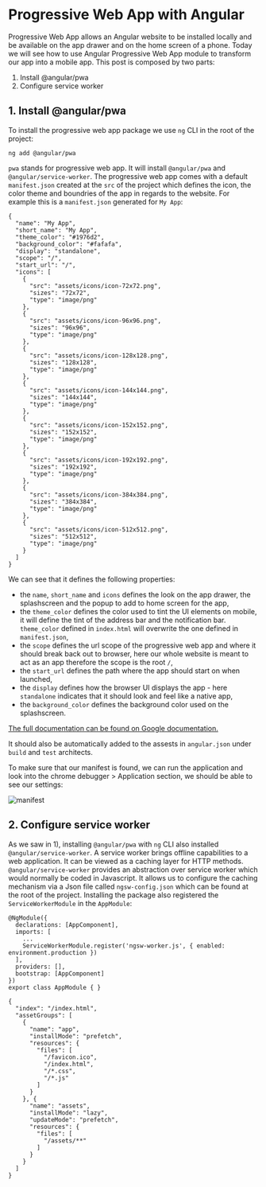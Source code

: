 # Progressive Web App with Angular

Progressive Web App allows an Angular website to be installed locally and be available on the app drawer and on the home screen of a phone. Today we will see how to use Angular Progressive Web App module to transform our app into a mobile app. This post is composed by two parts:

1. Install @angular/pwa
2. Configure service worker

## 1. Install @angular/pwa

To install the progressive web app package we use `ng` CLI in the root of the project:

```
ng add @angular/pwa
```

`pwa` stands for progressive web app. It will install `@angular/pwa` and `@angular/service-worker`. 
The progressive web app comes with a default `manifest.json` created at the `src` of the project which defines the icon, the color theme and boundries of the app in regards to the website. For example this is a `manifest.json` generated for `My App`:

```
{
  "name": "My App",
  "short_name": "My App",
  "theme_color": "#1976d2",
  "background_color": "#fafafa",
  "display": "standalone",
  "scope": "/",
  "start_url": "/",
  "icons": [
    {
      "src": "assets/icons/icon-72x72.png",
      "sizes": "72x72",
      "type": "image/png"
    },
    {
      "src": "assets/icons/icon-96x96.png",
      "sizes": "96x96",
      "type": "image/png"
    },
    {
      "src": "assets/icons/icon-128x128.png",
      "sizes": "128x128",
      "type": "image/png"
    },
    {
      "src": "assets/icons/icon-144x144.png",
      "sizes": "144x144",
      "type": "image/png"
    },
    {
      "src": "assets/icons/icon-152x152.png",
      "sizes": "152x152",
      "type": "image/png"
    },
    {
      "src": "assets/icons/icon-192x192.png",
      "sizes": "192x192",
      "type": "image/png"
    },
    {
      "src": "assets/icons/icon-384x384.png",
      "sizes": "384x384",
      "type": "image/png"
    },
    {
      "src": "assets/icons/icon-512x512.png",
      "sizes": "512x512",
      "type": "image/png"
    }
  ]
}
```

We can see that it defines the following properties:
 - the `name`, `short_name` and `icons` defines the look on the app drawer, the splashscreen and the popup to add to home screen for the app,
 - the `theme_color` defines the color used to tint the UI elements on mobile, it will define the tint of the address bar and the notification bar. `theme_color` defined in `index.html` will overwrite the one defined in `manifest.json`,
 - the `scope` defines the url scope of the progressive web app and where it should break back out to browser, here our whole website is meant to act as an app therefore the scope is the root `/`,
 - the `start_url` defines the path where the app should start on when launched,
 - the `display` defines how the browser UI displays the app - here `standalone` indicates that it should look and feel like a native app,
 - the `background_color` defines the background color used on the splashscreen.

[The full documentation can be found on Google documentation.](https://developers.google.com/web/fundamentals/web-app-manifest/)

It should also be automatically added to the assests in `angular.json` under `build` and `test` architects.

To make sure that our manifest is found, we can run the application and look into the chrome debugger > Application section, we should be able to see our settings:

![manifest]()

## 2. Configure service worker

As we saw in 1), installing `@angular/pwa` with `ng` CLI also installed `@angular/service-worker`. A service worker brings offline capabilities to a web application. It can be viewed as a caching layer for HTTP methods. `@angular/service-worker` provides an abstraction over service worker which would normally be coded in Javascript. It allows us to configure the caching mechanism via a Json file called `ngsw-config.json` which can be found at the root of the project. Installing the package also registered the `ServiceWorkerModule` in the `AppModule`:

```
@NgModule({
  declarations: [AppComponent],
  imports: [
    ...
    ServiceWorkerModule.register('ngsw-worker.js', { enabled: environment.production })
  ],
  providers: [],
  bootstrap: [AppComponent]
})
export class AppModule { }
```

```
{
  "index": "/index.html",
  "assetGroups": [
    {
      "name": "app",
      "installMode": "prefetch",
      "resources": {
        "files": [
          "/favicon.ico",
          "/index.html",
          "/*.css",
          "/*.js"
        ]
      }
    }, {
      "name": "assets",
      "installMode": "lazy",
      "updateMode": "prefetch",
      "resources": {
        "files": [
          "/assets/**"
        ]
      }
    }
  ]
}

```